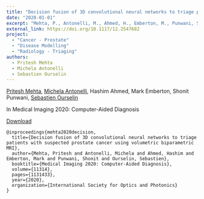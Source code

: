 ```yaml
---
title: "Decision fusion of 3D convolutional neural networks to triage patients with suspected prostate cancer using volumetric biparametric MRI"
date: "2020-01-01"
excerpt: "Mehta, P., Antonelli, M., Ahmed, H., Emberton, M., Punwani, S. and Ourselin, S., 2020, In Medical Imaging 2020: Computer-Aided Diagnosis (Vol. 11314, p. 1131433). International Society for Optics and Photonics."
external_link: https://doi.org/10.1117/12.2547682
project:
  - "Cancer - Prostate"
  - "Disease Modelling"
  - "Radiology - Triaging"
authors:
  - Pritesh Mehta
  - Michela Antonelli
  - Sebastien Ourselin
---
```

[Pritesh Mehta](/people/pritesh_mehta), [Michela Antonelli](/people/michela_antonelli), Hashim Ahmed, Mark Emberton, Shonit Punwani, [Sebastien Ourselin](/people/seb_ourselin)

In Medical Imaging 2020: Computer-Aided Diagnosis

<a href="{{page.external_link}}" target="_blank"> Download </a>

```
@inproceedings{mehta2020decision,
  title={Decision fusion of 3D convolutional neural networks to triage patients with suspected prostate cancer using volumetric biparametric MRI},
  author={Mehta, Pritesh and Antonelli, Michela and Ahmed, Hashim and Emberton, Mark and Punwani, Shonit and Ourselin, Sebastien},
  booktitle={Medical Imaging 2020: Computer-Aided Diagnosis},
  volume={11314},
  pages={1131433},
  year={2020},
  organization={International Society for Optics and Photonics}
}
```
